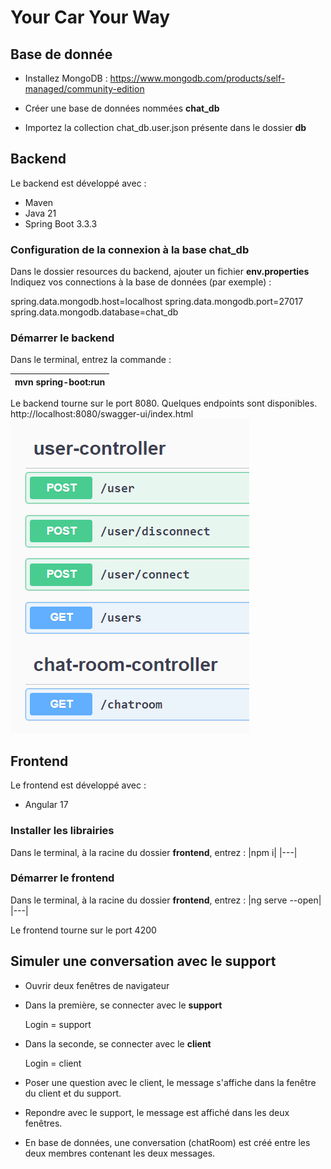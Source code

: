# Your Car Your Way

## Base de donnée
- Installez MongoDB : https://www.mongodb.com/products/self-managed/community-edition

- Créer une base de données nommées <strong>chat_db</strong>

- Importez la collection chat_db.user.json présente dans le dossier <strong>db</strong>

## Backend
Le backend est développé avec :
- Maven 
- Java 21
- Spring Boot 3.3.3

### Configuration de la connexion à la base chat_db
Dans le dossier resources du backend, ajouter un fichier <strong>env.properties</strong>
Indiquez vos connections à la base de données (par exemple) :

spring.data.mongodb.host=localhost
spring.data.mongodb.port=27017
spring.data.mongodb.database=chat_db


### Démarrer le backend
Dans le terminal, entrez la commande : 

|mvn spring-boot:run|
|-----|

Le backend tourne sur le port 8080. Quelques endpoints sont disponibles.
http://localhost:8080/swagger-ui/index.html
![Aperçu des endpoints disponibles dans le swagger](/img/swagger.png "Endpoints Swagger")


## Frontend
Le frontend est développé avec :
- Angular 17

### Installer les librairies
Dans le terminal, à la racine du dossier <strong>frontend</strong>, entrez : 
|npm i|
|---|

### Démarrer le frontend
Dans le terminal, à la racine du dossier <strong>frontend</strong>, entrez :
|ng serve --open|
|---|

Le frontend tourne sur le port 4200

## Simuler une conversation avec le support
- Ouvrir deux fenêtres de navigateur
- Dans la première, se connecter avec le <strong>support</strong>

    Login = support
- Dans la seconde, se connecter avec le <strong>client</strong>

    Login = client

- Poser une question avec le client, le message s'affiche dans la fenêtre du client et du support.
- Repondre avec le support, le message est affiché dans les deux fenêtres.
- En base de données, une conversation (chatRoom) est créé entre les deux membres contenant les deux messages.
